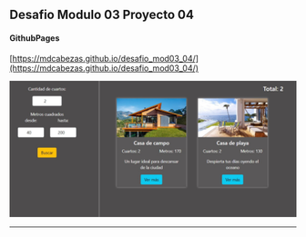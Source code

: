 ## Desafio Modulo 03 Proyecto 04


#### GithubPages

[https://mdcabezas.github.io/desafio_mod03_04/](https://mdcabezas.github.io/desafio_mod03_04/)

![Screenshot](./assets/img/screenshot.jpg)

***